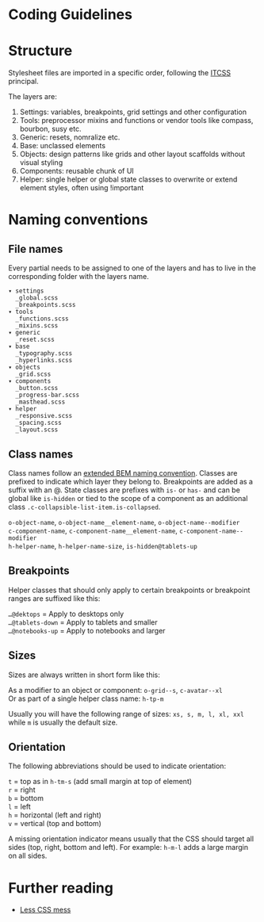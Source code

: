 # Coding Guidelines

# Structure

Stylesheet files are imported in a specific order, following the [ITCSS][2] principal.

The layers are:

1. Settings: variables, breakpoints, grid settings and other configuration
2. Tools: preprocessor mixins and functions or vendor tools like compass, bourbon, susy etc.
3. Generic: resets, nomralize etc.
4. Base: unclassed elements
5. Objects: design patterns like grids and other layout scaffolds without visual styling
6. Components: reusable chunk of UI
7. Helper: single helper or global state classes to overwrite or extend element styles, often using !important


# Naming conventions

## File names

Every partial needs to be assigned to one of the layers and has to live in the corresponding folder with the layers name.

```
▾ settings
  _global.scss
  _breakpoints.scss
▾ tools
  _functions.scss
  _mixins.scss
▾ generic
  _reset.scss
▾ base
  _typography.scss
  _hyperlinks.scss
▾ objects
  _grid.scss
▾ components
  _button.scss
  _progress-bar.scss
  _masthead.scss
▾ helper
  _responsive.scss
  _spacing.scss
  _layout.scss
```

## Class names

Class names follow an [extended BEM naming convention][3]. Classes are prefixed to indicate which layer they belong to. Breakpoints are added as a suffix with an @. State classes are prefixes with `is-` or `has-` and can be global like `is-hidden` or tied to the scope of a component as an additional class `.c-collapsible-list-item.is-collapsed`.

`o-object-name`, `o-object-name__element-name`, `o-object-name--modifier`  
`c-component-name`, `c-component-name__element-name`, `c-component-name--modifier`  
`h-helper-name`, `h-helper-name-size`, `is-hidden@tablets-up`

## Breakpoints

Helper classes that should only apply to certain breakpoints or breakpoint ranges are suffixed like this:

`…@dektops` = Apply to desktops only  
`…@tablets-down` = Apply to tablets and smaller  
`…@notebooks-up` = Apply to notebooks and larger

## Sizes

Sizes are always written in short form like this:

As a modifier to an object or component: `o-grid--s`, `c-avatar--xl`  
Or as part of a single helper class name: `h-tp-m`

Usually you will have the following range of sizes: `xs, s, m, l, xl, xxl` while `m` is usually the default size.


## Orientation

The following abbreviations should be used to indicate orientation:

`t` = top as in `h-tm-s` (add small margin at top of element)  
`r` = right  
`b` = bottom  
`l` = left  
`h` = horizontal (left and right)  
`v` = vertical (top and bottom)

A missing orientation indicator means usually that the CSS should target all sides (top, right, bottom and left). For example: `h-m-l` adds a large margin on all sides.

# Further reading

* [Less CSS mess][1]


[1]: http://thomasbyttebier.be/blog/less-css-mess "Less CSS mess"
[2]: https://www.youtube.com/watch?v=1OKZOV-iLj4&hd=1 "Managing CSS with ITCSS (Video)"
[3]: http://csswizardry.com/2015/08/bemit-taking-the-bem-naming-convention-a-step-further/ "BEMIT Taking the BEM Naming Convention a Step Further"
